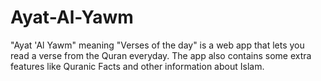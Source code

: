 # Ayat-Al-Yawm
"Ayat 'Al Yawm" meaning "Verses of the day" is a web app that lets you read a verse from the Quran everyday. The app also contains some extra features like Quranic Facts  and other information about Islam.
